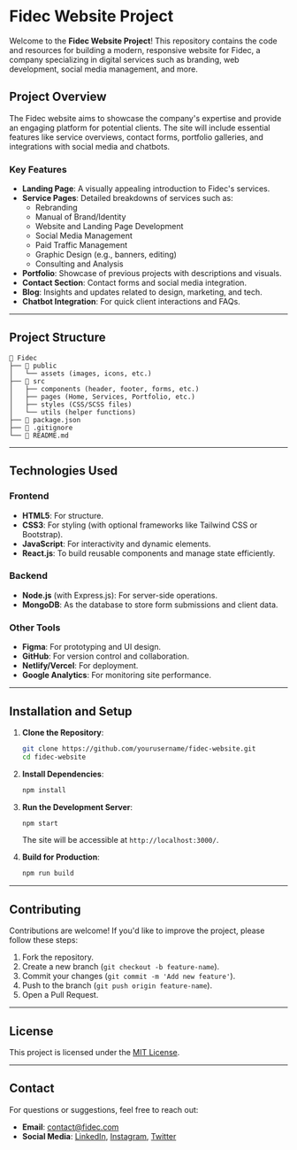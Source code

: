 # Fidec Website Project

Welcome to the **Fidec Website Project**! This repository contains the code and resources for building a modern, responsive website for Fidec, a company specializing in digital services such as branding, web development, social media management, and more.

## Project Overview

The Fidec website aims to showcase the company's expertise and provide an engaging platform for potential clients. The site will include essential features like service overviews, contact forms, portfolio galleries, and integrations with social media and chatbots.

### Key Features

- **Landing Page**: A visually appealing introduction to Fidec's services.
- **Service Pages**: Detailed breakdowns of services such as:
  - Rebranding
  - Manual of Brand/Identity
  - Website and Landing Page Development
  - Social Media Management
  - Paid Traffic Management
  - Graphic Design (e.g., banners, editing)
  - Consulting and Analysis
- **Portfolio**: Showcase of previous projects with descriptions and visuals.
- **Contact Section**: Contact forms and social media integration.
- **Blog**: Insights and updates related to design, marketing, and tech.
- **Chatbot Integration**: For quick client interactions and FAQs.

---

## Project Structure

```
📁 Fidec
├── 📁 public
│   └── assets (images, icons, etc.)
├── 📁 src
│   ├── components (header, footer, forms, etc.)
│   ├── pages (Home, Services, Portfolio, etc.)
│   ├── styles (CSS/SCSS files)
│   └── utils (helper functions)
├── 📄 package.json
├── 📄 .gitignore
└── 📄 README.md
```

---

## Technologies Used

### Frontend
- **HTML5**: For structure.
- **CSS3**: For styling (with optional frameworks like Tailwind CSS or Bootstrap).
- **JavaScript**: For interactivity and dynamic elements.
- **React.js**: To build reusable components and manage state efficiently.

### Backend
- **Node.js** (with Express.js): For server-side operations.
- **MongoDB**: As the database to store form submissions and client data.

### Other Tools
- **Figma**: For prototyping and UI design.
- **GitHub**: For version control and collaboration.
- **Netlify/Vercel**: For deployment.
- **Google Analytics**: For monitoring site performance.

---

## Installation and Setup

1. **Clone the Repository**:
   ```bash
   git clone https://github.com/yourusername/fidec-website.git
   cd fidec-website
   ```

2. **Install Dependencies**:
   ```bash
   npm install
   ```

3. **Run the Development Server**:
   ```bash
   npm start
   ```
   The site will be accessible at `http://localhost:3000/`.

4. **Build for Production**:
   ```bash
   npm run build
   ```

---

## Contributing

Contributions are welcome! If you'd like to improve the project, please follow these steps:

1. Fork the repository.
2. Create a new branch (`git checkout -b feature-name`).
3. Commit your changes (`git commit -m 'Add new feature'`).
4. Push to the branch (`git push origin feature-name`).
5. Open a Pull Request.

---

## License

This project is licensed under the [MIT License](LICENSE).

---

## Contact

For questions or suggestions, feel free to reach out:

- **Email**: contact@fidec.com
- **Social Media**: [LinkedIn](#), [Instagram](#), [Twitter](#)
